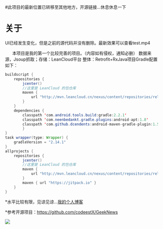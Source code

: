 #此项目的最新位置已转移至其他地方，开源链接...休息休息一下


关于
===
UI已经发生变化，但是之前的源代码并没有删除。最新效果可以查看test.mp4


        本项目是我的第一个比较完善的项目。（内容如有侵权，通知必删）
        数据来源，Jsoup抓取；存储：LeanCloud平台
        整体：Retrofit+RxJava项目Gradle配置如下：
       
```Java
buildscript { 
    repositories { 
        jcenter()
        //这里是 LeanCloud 的包仓库
        maven {
            url "http://mvn.leancloud.cn/nexus/content/repositories/releases" 
        }
    }
    dependencies {
        classpath 'com.android.tools.build:gradle:2.2.1'
        classpath 'com.neenbedankt.gradle.plugins:android-apt:1.8'
        classpath 'com.github.dcendents:android-maven-gradle-plugin:1.5'   
        }
}
task wrapper(type: Wrapper) {
    gradleVersion = "2.14.1"
}
allprojects {
    repositories {
        jcenter()
        //这里是 LeanCloud 的包仓库
        maven {
            url "http://mvn.leancloud.cn/nexus/content/repositories/releases"
        }
        maven { url "https://jitpack.io" } 
    }
}
```

*水平比较有限，见谅见谅...[我的个人博客](http://blog.csdn.net/wjzj000 )

*参考开源项目：https://github.com/codeestX/GeekNews 

![](./main.gif)
